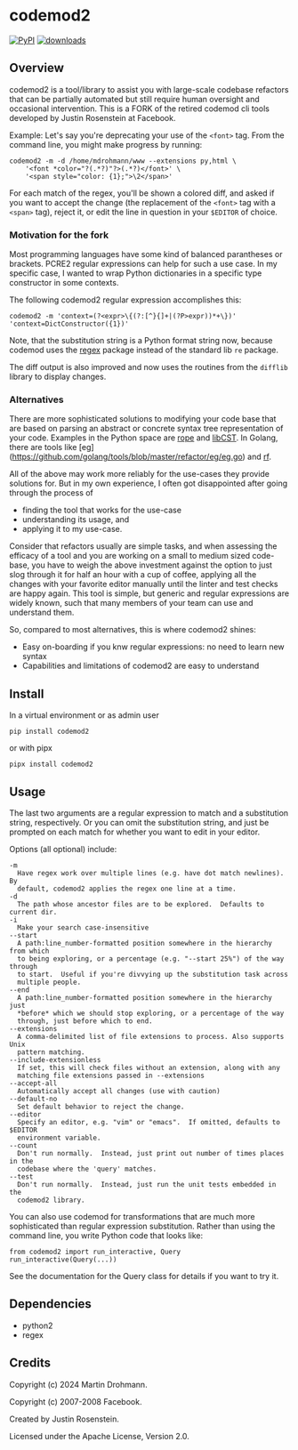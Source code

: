 # codemod2

[![PyPI](https://img.shields.io/pypi/v/codemod2.svg)](https://pypi.python.org/pypi/codemod2)
[![downloads](https://img.shields.io/pypi/dw/codemod2.svg)](https://pypi.python.org/pypi/codemod2)


## Overview

codemod2 is a tool/library to assist you with large-scale codebase refactors that can be partially automated but still require human oversight and occasional intervention.  This is a FORK of the retired codemod cli tools developed by Justin Rosenstein at Facebook.

Example: Let's say you're deprecating your use of the `<font>` tag.  From the command line, you might make progress by running:

    codemod2 -m -d /home/mdrohmann/www --extensions py,html \
        '<font *color="?(.*?)"?>(.*?)</font>' \
        '<span style="color: {1};">\2</span>'

For each match of the regex, you'll be shown a colored diff, and asked if you want to accept the change (the replacement of the `<font>` tag with a `<span>` tag), reject it, or edit the line in question in your `$EDITOR` of choice.

### Motivation for the fork

Most programming languages have some kind of balanced parantheses or brackets.
PCRE2 regular expressions can help for such a use case.  In my specific case, I
wanted to wrap Python dictionaries in a specific type constructor in some
contexts.

The following codemod2 regular expression accomplishes this:

    codemod2 -m 'context=(?<expr>\{(?:[^}{]+|(?P>expr))*+\})' 'context=DictConstructor({1})'


Note, that the substitution string is a Python format string now, because
codemod uses the [regex](https://pypi.org/project/regex/) package instead of
the standard lib `re` package.

The diff output is also improved and now uses the routines from the `difflib`
library to display changes.

### Alternatives

There are more sophisticated solutions to modifying your code base that are based on parsing an abstract or concrete syntax tree representation of your code.  Examples in the Python space are [rope](https://github.com/python-rope/rope) and [libCST](https://github.com/Instagram/LibCST).  In Golang, there are tools like [eg] (https://github.com/golang/tools/blob/master/refactor/eg/eg.go) and [rf](https://pkg.go.dev/rsc.io/rf).

All of the above may work more reliably for the use-cases they provide solutions for.  But in my own experience, I often got disappointed after going through the process of

* finding the tool that works for the use-case
* understanding its usage, and
* applying it to my use-case.

Consider that refactors usually are simple tasks, and when assessing the
efficacy of a tool and you are working on a small to medium sized code-base, you
have to weigh the above investment against the option to just slog through it
for half an hour with a cup of coffee, applying all the changes with your
favorite editor manually until the linter and test checks are happy again.  This
tool is simple, but generic and regular expressions are widely known, such that
many members of your team can use and understand them.

So, compared to most alternatives, this is where codemod2 shines:

* Easy on-boarding if you knw regular expressions: no need to learn new syntax
* Capabilities and limitations of codemod2 are easy to understand

## Install

In a virtual environment or as admin user

`pip install codemod2`

or with pipx

`pipx install codemod2`

## Usage

The last two arguments are a regular expression to match and a substitution string, respectively.  Or you can omit the substitution string, and just be prompted on each match for whether you want to edit in your editor.

Options (all optional) include:

    -m
      Have regex work over multiple lines (e.g. have dot match newlines).  By
      default, codemod2 applies the regex one line at a time.
    -d
      The path whose ancestor files are to be explored.  Defaults to current dir.
    -i
      Make your search case-insensitive
    --start
      A path:line_number-formatted position somewhere in the hierarchy from which
      to being exploring, or a percentage (e.g. "--start 25%") of the way through
      to start.  Useful if you're divvying up the substitution task across
      multiple people.
    --end
      A path:line_number-formatted position somewhere in the hierarchy just
      *before* which we should stop exploring, or a percentage of the way
      through, just before which to end.
    --extensions
      A comma-delimited list of file extensions to process. Also supports Unix
      pattern matching.
    --include-extensionless
      If set, this will check files without an extension, along with any
      matching file extensions passed in --extensions
    --accept-all
      Automatically accept all changes (use with caution)
    --default-no
      Set default behavior to reject the change.
    --editor
      Specify an editor, e.g. "vim" or "emacs".  If omitted, defaults to $EDITOR
      environment variable.
    --count
      Don't run normally.  Instead, just print out number of times places in the
      codebase where the 'query' matches.
    --test
      Don't run normally.  Instead, just run the unit tests embedded in the
      codemod2 library.

You can also use codemod for transformations that are much more sophisticated
than regular expression substitution.  Rather than using the command line, you
write Python code that looks like:

    from codemod2 import run_interactive, Query
    run_interactive(Query(...))

See the documentation for the Query class for details if you want to try it.


## Dependencies

* python2
* regex

## Credits

Copyright (c) 2024 Martin Drohmann.

Copyright (c) 2007-2008 Facebook.

Created by Justin Rosenstein.

Licensed under the Apache License, Version 2.0.

